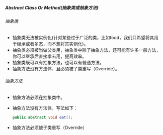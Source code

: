 ##### Abstract Class Or Method(抽象类或抽象方法)



###### 抽象类

- 抽象类无法被实例化(针对某些过于广泛的类，比如food，我们只希望将其用于继承或者多态，而不想将其实例化)。
- 抽象类必须被当做父类用，抽象类中除了抽象方法，还可能有许多一般方法，你可以继承后直接拿去用，提高效率。
- 抽象类既可以有抽象方法，也可以有普通方法。
- 抽象方法没有方法体，且必须被子类重写（Override）。



###### 抽象方法

- 抽象方法必须在抽象类中。

- 抽象方法没有方法体，写法如下：

  ```java
  public abstract void eat();
  ```

- 抽象方法必须被子类重写（Override）